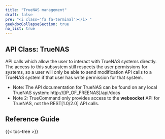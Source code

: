 ```yaml
---
title: "TrueNAS management"
draft: false
pre: "<i class='fa fa-terminal'></i> "
geekdocCollapseSection: true
no_list: true
---
```


## API Class: TrueNAS

API calls which allow the user to interact with TrueNAS systems directly.
The access to this subsystem still respects the user permissions for systems, so a user will only be able to send modification API calls to a TrueNAS system if that user has write permission for that system.
* Note: The API documentation for TrueNAS can be found on any local TrueNAS system: http://[IP_OF_FREENAS]/api/docs
* Note 2: TrueCommand only provides access to the **websocket** API for TrueNAS, not the REST[1.0/2.0] API calls.

## Reference Guide

{{< toc-tree >}}
